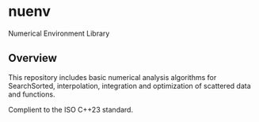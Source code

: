 # nuenv

Numerical Environment Library

## Overview

This repository includes basic numerical analysis algorithms for SearchSorted, interpolation, integration and optimization of scattered data and functions.

Complient to the ISO C++23 standard.
